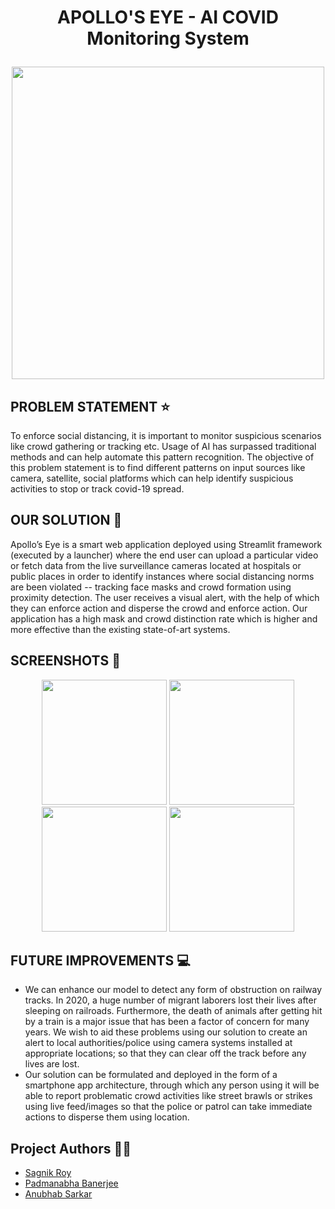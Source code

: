 # <p align = "center"> APOLLO'S EYE - AI COVID Monitoring System</p>
<p align="center">
  <img src="https://github.com/sagnik1511/India-Connect-AI-Hackathon/blob/main/assets/Apollo's%20Eye.jpg" height="500">
 </p>
 
## PROBLEM STATEMENT ⭐
To enforce social distancing, it is important to monitor suspicious scenarios like crowd gathering or tracking etc. Usage of AI has surpassed traditional methods and can help automate this pattern recognition. The objective of this problem statement is to find different patterns on input sources like camera, satellite, social platforms which can help identify suspicious activities to stop or track covid-19 spread. 

## OUR SOLUTION 📌
Apollo’s Eye is a smart web application deployed using Streamlit framework (executed by a launcher) where the end user can upload a particular video or fetch data from the live surveillance cameras  located at hospitals or public places in order to identify instances where social distancing norms are been violated --  tracking face masks and crowd formation using proximity detection. The user receives a visual alert, with the help of which they can enforce action and disperse the crowd and enforce action. 
Our application has a high mask and crowd distinction rate which is higher and more effective than the existing state-of-art systems.

 
## SCREENSHOTS 👀

<p align="center">
  <img src="https://github.com/sagnik1511/India-Connect-AI-Hackathon/blob/main/assets/Screenshot_153.png" height="200">
  <img src="https://github.com/sagnik1511/India-Connect-AI-Hackathon/blob/main/assets/Screenshot_154.png" height="200">
  <img src="https://github.com/sagnik1511/India-Connect-AI-Hackathon/blob/main/assets/Screenshot_156.png" height="200">
  <img src="https://github.com/sagnik1511/India-Connect-AI-Hackathon/blob/main/assets/Screenshot_157.png" height="200">
 </p> 
 
 ## FUTURE IMPROVEMENTS  💻
*	We can enhance our model to detect any form of obstruction on railway tracks. In 2020, a huge number of migrant laborers lost their lives after sleeping on railroads. Furthermore, the death of animals after getting hit by a train is a major issue that has been a factor of concern for many years. We wish to aid these problems using our solution to create an alert to local authorities/police using camera systems installed at appropriate locations; so that they can clear off the track before any lives are lost.
* Our solution can be formulated and deployed in the form of a smartphone app architecture, through which any person using it will be able to report problematic crowd activities like street brawls or strikes using live feed/images so that the police or patrol can take immediate actions to disperse them using location. 

 
 ## Project Authors 👨‍💻
* [Sagnik Roy](https://github.com/sagnik1511)
* [Padmanabha Banerjee](https://github.com/BlueBlaze6335)
* [Anubhab Sarkar](https://github.com/anubhab1710)
